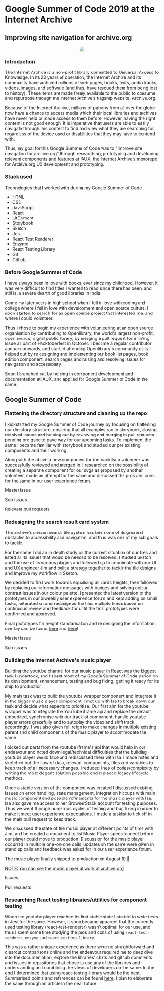 # Google Summer of Code 2019 at the Internet Archive


## Improving site navigation for archive.org


<p align="center"><img src="https://user-images.githubusercontent.com/30471843/63679971-35411380-c810-11e9-954e-7a5c937ca7a8.png"></p>


### Introduction

The Internet Archive is a non-profit library committed to Universal Access to Knowledge. In its 23 years of operation, the Internet Archive and its community have archived millions of web pages, books, texts, audio tracks, videos, images, and software (and thus, have rescued them from being lost to history). These items are made freely available to the public to consume and repurpose through the Internet Archive’s flagship website, Archive.org.

Because of the Internet Archive, millions of patrons from all over the globe now have a chance to access media which their local libraries and archives have never held or made access to them before. However, having the right content is not good enough. It is imperative that users are able to easily navigate through this content to find and view what they are searching for, regardless of the device used or disabilities that they may have to contend with.

Thus, my goal for this Google Summer of Code was to “Improve site navigation for archive.org” through researching, prototyping and developing relevant components and features at <a href="https://github.com/internetarchive/iaux">IAUX</a>, the Internet Archive’s monorepo for Archive.org UX development and prototyping.


### Stack used
Technologies that I worked with during my Google Summer of Code
- HTML
- CSS
- JavaScript
- React
- LitElement
- Storybook
- Sketch
- Jest
- React Test Renderer
- Enzyme
- React Testing Library
- Git
- Github


### Before Google Summer of Code
I have always been in love with books, ever since my childhood. However, it was very difficult to find titles I wanted to read since there has been, and still is, a severe dearth of good libraries in India.

Come my later years in high school when I fell in love with coding and college where I fell in love with development and open source culture. I soon started to search for an open source project that interested me, and where I could volunteer.

Thus I chose to begin my experience with volunteering at an open source organisation by contributing to Openlibrary, the world's largest non-profit, open source, digital public library, by merging a pull request for a linting issue as part of Hacktoberfest in October. I became a regular contributor January onwards, and started attending Openlibrary's community calls. I helped out by re designing and implementing our book list pages, book edition component, search pages and raising and resolving issues for navigation and accessibility. 

Soon I branched out by helping in component development and documentation at IAUX, and applied for Google Summer of Code in the same.


## Google Summer of Code


### Flattening the directory structure and cleaning up the repo
I kickstarted my Google Summer of Code journey by focusing on flattening our directory structure, ensuring that all examples ran in storybook, closing resolved issues and helping out by reviewing and merging in pull requests pending pre gsoc to pave way for our upcoming tasks. To implement the same I became familiar with storybook and studied our pre existing components and their working. 

Along with the above a new component for the tracklist a volunteer was successfully reviewed and merged in. I researched on the possibility of creating a separate component for our svgs as proposed by another volunteer, made an attempt for the same and discussed the pros and cons for the same in our user experience forum.

Master issue

Sub issues

Relevant pull requests


### Redesigning the search result card system
The archive’s uneven search tile system has been one of its greatest obstacles to accessibility and navigation, and thus was one of my sub goals to tackle. 

For the same I did an in depth study on the current situation of our tiles and listed all its issues that would be needed to be resolved. I studied Sketch and the use of its various plugins and followed up to coordinate with our UI and UX engineer Jim and built a strategy together to tackle the tile designs and improve my workflow in Sketch. 

We decided to first work towards equalising all cards heights, then followed by replacing our information messages with badges and solving colour contrast issues in our colour palette. I presented the latest version of the prototypes in our biweekly user experience forum and kept adding on small tasks, reiterated on and redesigned the tiles multiple times based on continuous review and feedback for until the final prototypes were confirmed and approved.

Final prototypes for height standarisation and re designing the information overlay can be found <a href="https://github.com/internetarchive/iaux/issues/195#issue-456375923">here</a> and <a href="https://github.com/internetarchive/iaux/issues/196#issuecomment-514803299">here</a>!

Master issue

Sub issues


### Building the Internet Archive's music player
Building the youtube channel for our music player in React was the biggest task I undertook, and I spent most of my Google Summer of Code period on its development, enhancement, testing and bug fixing; getting it ready for its ship to production.

My main task was to build the youtube wrapper component and integrate it in the bigger music player component. I met up with Isa to break down our task and decide what aspects to prioritise. Our first aim for the youtube wrapper was to integrate the YouTube iframe api and replace the default embedded, synchronise with our tracklist component, handle youtube player errors gracefully and to autoplay the video and shift track accordingly. I was also given full reign to make changes in multiple existing parent and child components of the music player to accommodate the same. 

I picked out parts from the youtube iframe's api that would help in our endeavour and noted down legal/technical difficulties that the building youtube player would face and rediscussed them with Isa. I made notes and sketched out the flow of data, relevant components, files and variables to keep track of all necessary changes. I reduced lines of codes/complexity by writing the most elegant solution possible and replaced legacy lifecycle methods.

Once a stable version of the component was created I discussed existing issues on error handling, state management, integration hiccups with main music component and possible refinements for the music player with Isa. Isa also gave me access to her BrowserStack account for testing purposes. Thus we went through numerous cycles of testing and bug fixing in order to make it meet user experience expectations. I made a tasklist to tick off in the main pull request to keep track.

We discussed the state of the music player at different points of time with Jim, and he created a document to list Music Player specs to meet before our player could move to production. Discussion for the music player occurred in multiple one-on-one calls, updates on the same were given in stand up calls and feedback was asked for in our user experience forum.

The music player finally shipped to production on August 10 🎉

<a href="https://www-isa.archive.org/details/cd_backstreet-boys_backstreet-boys/">NOTE: You can see the music player at work at archive.org!</a>

Issues

Pull requests


### Researching React testing libraries/utilities for component testing
When the youtube player reached its first stable state I started to write tests in Jest for the same. However, it soon became apparent that the currently used testing library (react-test-renderer) wasn’t optimal for our use, and thus I spent some time studying the pros and cons of using `react-test-renderer`, `enzyme` and `react-testing-library`. 

This was a rather unique experience as there were no straightforward and clearcut comparisons online and the endeavour required me to deep dive into the documentation, explore the libraries’ chats and github comments and issues in repositories that chose to use any of the libraries and understanding and combining the views of developers on the same. In the end I determined that using react-testing-library would be the best.
Summarised points and references can be found <a href="https://github.com/internetarchive/iaux/issues/226">here</a>. I plan to elaborate the same through an article in the near future.
